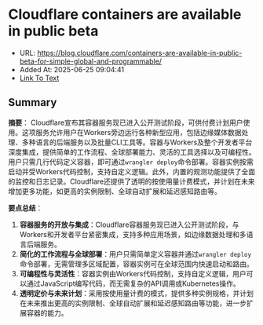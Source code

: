 # Cloudflare containers are available in public beta
- URL: https://blog.cloudflare.com/containers-are-available-in-public-beta-for-simple-global-and-programmable/
- Added At: 2025-06-25 09:04:41
- [Link To Text](2025-06-25-cloudflare-containers-are-available-in-public-beta_raw.md)

## Summary
**摘要**：
Cloudflare宣布其容器服务现已进入公开测试阶段，可供付费计划用户使用。这项服务允许用户在Workers旁边运行各种新型应用，包括边缘媒体数据处理、多种语言的后端服务以及批量CLI工具等。容器与Workers及整个开发者平台深度集成，提供简单的工作流程、全球部署能力、灵活的工具选择以及可编程性。用户只需几行代码定义容器，即可通过`wrangler deploy`命令部署。容器实例按需启动并受Workers代码控制，支持自定义逻辑。此外，内置的观测功能提供了全面的监控和日志记录。Cloudflare还提供了透明的按使用量计费模式，并计划在未来增加更多功能，如更高的实例限制、全球自动扩展和延迟感知路由等。

**要点总结**：
1. **容器服务的开放与集成**：Cloudflare容器服务现已进入公开测试阶段，与Workers和开发者平台紧密集成，支持多种应用场景，如边缘数据处理和多语言后端服务。
2. **简化的工作流程与全球部署**：用户只需简单定义容器并通过`wrangler deploy`命令部署，无需管理多区域配置，容器实例可在全球范围内快速启动和路由。
3. **可编程性与灵活性**：容器实例由Workers代码控制，支持自定义逻辑，用户可以通过JavaScript编写代码，而无需复杂的API调用或Kubernetes操作。
4. **透明定价与未来计划**：采用按使用量计费的模式，提供多种实例规格，并计划在未来推出更高的实例限制、全球自动扩展和延迟感知路由等功能，进一步扩展容器的能力。
